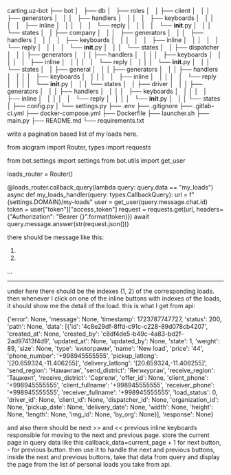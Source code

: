 carting.uz-bot
├── bot
│   ├── db
│   ├── roles
│   │   ├── client
│   │   │   ├── generators
│   │   │   ├── handlers
│   │   │   │   ├── keyboards
│   │   │   │   │   ├── inline
│   │   │   │   │   └── reply
│   │   │   │   └── __init__.py
│   │   │   └── states
│   │   ├── company
│   │   │   ├── generators
│   │   │   ├── handlers
│   │   │   │   ├── keyboards
│   │   │   │   │   ├── inline
│   │   │   │   │   └── reply
│   │   │   │   └── __init__.py
│   │   │   └── states
│   │   ├── dispatcher
│   │   │   ├── generators
│   │   │   ├── handlers
│   │   │   │   ├── keyboards
│   │   │   │   │   ├── inline
│   │   │   │   │   └── reply
│   │   │   │   └── __init__.py
│   │   │   └── states
│   │   ├── general
│   │   │   ├── generators
│   │   │   ├── handlers
│   │   │   │   ├── keyboards
│   │   │   │   │   ├── inline
│   │   │   │   │   └── reply
│   │   │   │   └── __init__.py
│   │   │   └── states
│   │   ├── driver
│   │   │   ├── generators
│   │   │   ├── handlers
│   │   │   │   ├── keyboards
│   │   │   │   │   ├── inline
│   │   │   │   │   └── reply
│   │   │   │   └── __init__.py
│   │   │   └── states
│   ├── config.py
│   └── settings.py
├── .env
├── .gitignore
├── .gitlab-ci.yml
├── docker-compose.yml
├── Dockerfile
├── launcher.sh
├── main.py
├── README.md
└── requirements.txt











write a pagination based list of my loads here.










from aiogram import Router, types
import requests

from bot.settings import settings
from bot.utils import get_user


loads_router = Router()


@loads_router.callback_query(lambda query: query.data == "my_loads")
async def my_loads_handler(query: types.CallbackQuery):
    url = f"{settings.DOMAIN}/my-loads"
    user = get_user(query.message.chat.id)
    token = user["token"]["access_token"]
    request = requests.get(url, headers={"Authorization": "Bearer {}".format(token)})
    await query.message.answer(str(request.json()))











there should be message like this:






1. <first load name>
2. <second load name>
...

_________
under here there should be the indexes (1, 2) of the corresponding loads. then whenever I click on one of the inline buttons with indexes of the loads, it should show me the detail of the load. this is what I get from api:









{'error': None, 'message': None, 'timestamp': 1723787747727, 'status': 200, 'path': None, 'data': [{'id': '4c8e29df-8ffd-c91c-c228-89d078cb4207', 'created_at': None, 'created_by': 'c8df4de5-b49c-4a83-bd2f-2ad97413f4d9', 'updated_at': None, 'updated_by': None, 'state': 1, 'weight': 89, 'size': None, 'type': 'килограмм', 'name': 'New load', 'price': '44', 'phone_number': '+998945555555', 'pickup_latlong': '[20.659324,-11.406255]', 'delivery_latlong': '[20.659324,-11.406255]', 'send_region': 'Наманган', 'send_district': 'Янгикурган', 'receive_region': 'Ташкент', 'receive_district': 'Сергели', 'offer_id': None, 'client_phone': '+998945555555', 'client_fullname': '+998945555555', 'receiver_phone': '+998945555555', 'receiver_fullname': '+998945555555', 'load_status': 0, 'driver_id': None, 'client_id': None, 'dispatcher_id': None, 'organization_id': None, 'pickup_date': None, 'delivery_date': None, 'width': None, 'height': None, 'length': None, 'img_id': None, 'by_org': None}], 'response': None}








and also there should be next >> and << previous inline keyboards responsible for moving to the next and previous page. store the current page in query data like this callback_data=current_page + 1 for next button, - for previous button. then use it to  handle the next and previous buttons, inside the next and previous buttons, take that data from query and display the page from the list of personal loads you take from api.